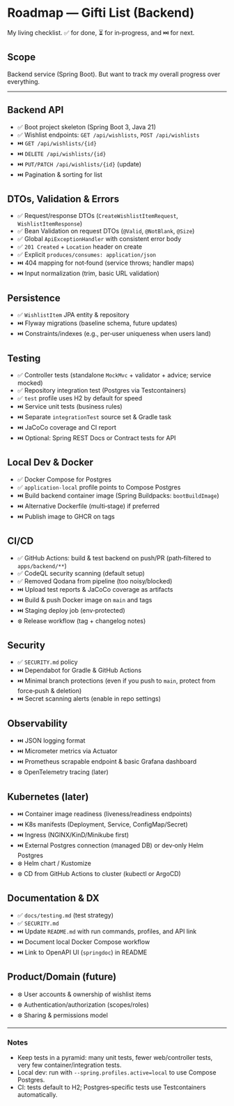 # Roadmap — Gifti List (Backend)

My living checklist.  ✅ for done, ⏳ for in‑progress, and ⏭️ for next.

## Scope

Backend service (Spring Boot). But want to track my overall progress over everything.

---

## Backend API

* ✅ Boot project skeleton (Spring Boot 3, Java 21)
* ✅ Wishlist endpoints: `GET /api/wishlists`, `POST /api/wishlists`
* ⏭️ `GET /api/wishlists/{id}`
* ⏭️ `DELETE /api/wishlists/{id}`
* ⏭️ `PUT/PATCH /api/wishlists/{id}` (update)
* ⏭️ Pagination & sorting for list

## DTOs, Validation & Errors

* ✅ Request/response DTOs (`CreateWishlistItemRequest`, `WishlistItemResponse`)
* ✅ Bean Validation on request DTOs (`@Valid`, `@NotBlank`, `@Size`)
* ✅ Global `ApiExceptionHandler` with consistent error body
* ✅ `201 Created` + `Location` header on create
* ✅ Explicit `produces/consumes: application/json`
* ⏭️ 404 mapping for not‑found (service throws; handler maps)
* ⏭️ Input normalization (trim, basic URL validation)

## Persistence

* ✅ `WishlistItem` JPA entity & repository
* ⏭️ Flyway migrations (baseline schema, future updates)
* ⏭️ Constraints/indexes (e.g., per‑user uniqueness when users land)

## Testing

* ✅ Controller tests (standalone `MockMvc` + validator + advice; service mocked)
* ✅ Repository integration test (Postgres via Testcontainers)
* ✅ `test` profile uses H2 by default for speed
* ⏭️ Service unit tests (business rules)
* ⏭️ Separate `integrationTest` source set & Gradle task
* ⏭️ JaCoCo coverage and CI report
* ⏭️ Optional: Spring REST Docs or Contract tests for API

## Local Dev & Docker

* ✅ Docker Compose for Postgres 
* ✅ `application-local` profile points to Compose Postgres
* ⏭️ Build backend container image (Spring Buildpacks: `bootBuildImage`)
* ⏭️ Alternative Dockerfile (multi‑stage) if preferred
* ⏭️ Publish image to GHCR on tags

## CI/CD

* ✅ GitHub Actions: build & test backend on push/PR (path‑filtered to `apps/backend/**`)
* ✅ CodeQL security scanning (default setup)
* ✅ Removed Qodana from pipeline (too noisy/blocked)
* ⏭️ Upload test reports & JaCoCo coverage as artifacts
* ⏭️ Build & push Docker image on `main` and tags
* ⏭️ Staging deploy job (env‑protected)
* ❄️ Release workflow (tag + changelog notes)

## Security

* ✅ `SECURITY.md` policy
* ⏭️ Dependabot for Gradle & GitHub Actions
* ⏭️ Minimal branch protections (even if you push to `main`, protect from force‑push & deletion)
* ⏭️ Secret scanning alerts (enable in repo settings)

## Observability

* ⏭️ JSON logging format
* ⏭️ Micrometer metrics via Actuator
* ⏭️ Prometheus scrapable endpoint & basic Grafana dashboard
* ❄️ OpenTelemetry tracing (later)

## Kubernetes (later)

* ⏭️ Container image readiness (liveness/readiness endpoints)
* ⏭️ K8s manifests (Deployment, Service, ConfigMap/Secret)
* ⏭️ Ingress (NGINX/KinD/Minikube first)
* ⏭️ External Postgres connection (managed DB) or dev‑only Helm Postgres
* ❄️ Helm chart / Kustomize
* ❄️ CD from GitHub Actions to cluster (kubectl or ArgoCD)

## Documentation & DX

* ✅ `docs/testing.md` (test strategy)
* ✅ `SECURITY.md`
* ⏭️ Update `README.md` with run commands, profiles, and API link
* ⏭️ Document local Docker Compose workflow
* ⏭️ Link to OpenAPI UI (`springdoc`) in README

## Product/Domain (future)

* ❄️ User accounts & ownership of wishlist items
* ❄️ Authentication/authorization (scopes/roles)
* ❄️ Sharing & permissions model

---

### Notes

* Keep tests in a pyramid: many unit tests, fewer web/controller tests, very few container/integration tests.
* Local dev: run with `--spring.profiles.active=local` to use Compose Postgres.
* CI: tests default to H2; Postgres‑specific tests use Testcontainers automatically.
